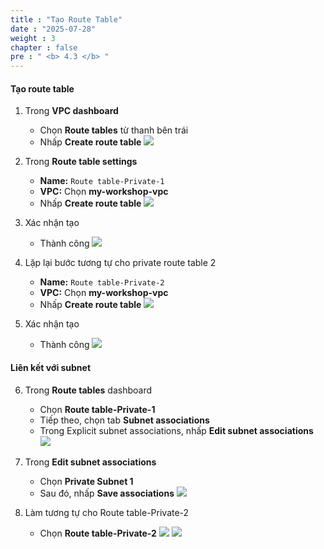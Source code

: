 ```yaml
---
title : "Tạo Route Table"
date : "2025-07-28" 
weight : 3
chapter : false
pre : " <b> 4.3 </b> "
---
```


#### Tạo route table
1. Trong **VPC dashboard**
    - Chọn **Route tables** từ thanh bên trái
    - Nhấp **Create route table**
    ![](/images/4.VPC/11.png)
2. Trong **Route table settings**
    - **Name:** `Route table-Private-1`
    - **VPC:** Chọn **my-workshop-vpc**
    - Nhấp **Create route table**
    ![](/images/4.VPC/12.png)

3. Xác nhận tạo
    - Thành công
    ![](/images/4.VPC/13.png)

4. Lặp lại bước tương tự cho private route table 2
    - **Name:** `Route table-Private-2`
    - **VPC:** Chọn **my-workshop-vpc**
    - Nhấp **Create route table**
    ![](/images/4.VPC/14.png)

5. Xác nhận tạo
    - Thành công
    ![](/images/4.VPC/15.png)

#### Liên kết với subnet

6. Trong **Route tables** dashboard
    - Chọn **Route table-Private-1**
    - Tiếp theo, chọn tab **Subnet associations**
    - Trong Explicit subnet associations, nhấp **Edit subnet associations**
    ![](/images/4.VPC/16.png)

7. Trong **Edit subnet associations**
    - Chọn **Private Subnet 1**
    - Sau đó, nhấp **Save associations**
    ![](/images/4.VPC/17.png)

8. Làm tương tự cho Route table-Private-2
    - Chọn **Route table-Private-2**
    ![](/images/4.VPC/18.png)
    ![](/images/4.VPC/19.png)
